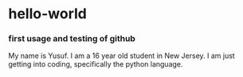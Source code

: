 # hello-world
### first usage and testing of github

My name is Yusuf. I am a 16 year old student in New Jersey. 
I am just getting into coding, specifically the python language.
